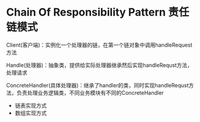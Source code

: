 # Chain Of Responsibility Pattern 责任链模式

Client(客户端)：实例化一个处理器的链，在第一个链对象中调用handleRequest 方法

Handle(处理器)：抽象类，提供给实际处理器继承然后实现handleRequst方法，处理请求

ConcreteHandler(具体处理器)：继承了handler的类，同时实现handleRequst方法，负责处理业务逻辑类，不同业务模块有不同的ConcreteHandler


- 链表实现方式
- 数组实现方式